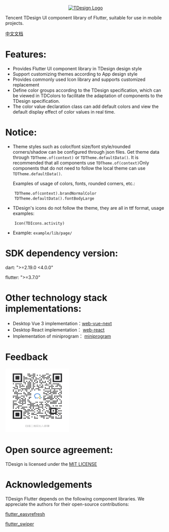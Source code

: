 <p align="center">
  <a href="https://tdesign.tencent.com/" target="_blank">
    <img alt="TDesign Logo" width="200" src="https://tdesign.gtimg.com/site/TDesign.png" />
  </a>
</p>


Tencent TDesign UI component library of Flutter, suitable for use in mobile projects. 


[中文文档](https://github.com/Tencent/tdesign-flutter/blob/main/tdesign-component/README_zh.md)


# Features:

- Provides Flutter UI component library in TDesign design style
- Support customizing themes according to App design style
- Provides commonly used Icon library and supports customized replacement
- Define color groups according to the TDesign specification, which can be viewed in TDColors to facilitate the adaptation of components to the TDesign specification.
- The color value declaration class can add default colors and view the default display effect of color values in real time.


# Notice:

- Theme styles such as color/font size/font style/rounded corners/shadow can be configured through json files. Get theme data through `TDTheme.of(context)` or `TDTheme.defaultData()`. It is recommended that all components use `TDTheme.of(context)`Only components that do not need to follow the local theme can use `TDTheme.defaultData()`.

  Examples of usage of colors, fonts, rounded corners, etc.:
```
    TDTheme.of(context).brandNormalColor
    TDTheme.defaultData().fontBodyLarge
```

- TDesign's icons do not follow the theme, they are all in ttf format, usage examples:
```
    Icon(TDIcons.activity)
```
    
- Example: `example/lib/page/`

# SDK dependency version:

dart: ">=2.19.0 <4.0.0"

flutter: ">=3.7.0"

# Other technology stack implementations:

- Desktop Vue 3 implementation：[web-vue-next](https://github.com/Tencent/tdesign-vue-next)
- Desktop React implementation： [web-react](https://github.com/Tencent/tdesign-react)
- Implementation of miniprogram： [miniprogram](https://github.com/Tencent/tdesign-miniprogram)

# Feedback

 <img src="../feedback.png" width = "200" height = "200" alt="feedback" align=center />

# Open source agreement:

TDesign is licensed under the [MIT LICENSE](https://github.com/Tencent/tdesign-flutter/blob/main/tdesign-component/LICENSE)


# Acknowledgements
TDesign Flutter depends on the following component libraries. We appreciate the authors for their open-source contributions:

[flutter_easyrefresh](https://pub-web.flutter-io.cn/packages/easy_refresh)

[flutter_swiper](https://pub-web.flutter-io.cn/packages/flutter_swiper)